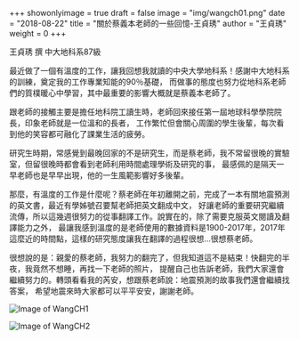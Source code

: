 +++
showonlyimage = true
draft = false
image = "img/wangch01.png"
date = "2018-08-22"
title = "關於蔡義本老師的一些回憶-王貞琇"
author = "王貞琇"
weight = 0
+++

王貞琇 撰
中大地科系87級

最近做了一個有溫度的工作，讓我回想我就讀的中央大學地科系！感謝中大地科系的訓練，奠定我的工作專業知能的90％基礎，
而做事的態度也努力從地科系老師們的質樸暖心中學習，其中最重要的影響大概就是蔡義本老師了。

<!--more-->
跟老師的接觸主要是擔任地科院工讀生時，老師回來接任第一屆地球科學學院院長，印象老師就是一位溫和的長者，
工作繁忙但會關心周圍的學生後輩，每次看到他的笑容都可融化了課業生活的疲勞。

研究生時期，常感覺到最晚回家的不是研究生，而是蔡老師，我不常留很晚的實驗室，但留很晚時都會看到老師利用時間處理學術及研究的事，
最感佩的是隔天一早老師也是早早出現，他的一生風範影響好多後輩。

那麼，有溫度的工作是什麼呢？蔡老師在年初離開之前，完成了一本有關地震預測的英文書，最近有學姊號召要幫老師把英文翻成中文，
好讓老師的重要研究繼續流傳，所以這幾週很努力的從事翻譯工作。說實在的，除了需要克服英文閱讀及翻譯能力之外，
最讓我感到溫度的是老師使用的數據資料是1900-2017年，2017年這麼近的時間點，這樣的研究態度讓我在翻譯的過程很想...很想蔡老師。

很想說的是：親愛的蔡老師，我努力的翻完了，但我知道這不是結束！快翻完的半夜，我竟然不想睡，再找一下老師的照片，
提醒自己也告訴老師，我們大家還會繼續努力的。轉頭看看我的芮安，想跟蔡老師說：地震預測的故事我們還會繼續找答案，
希望地震來時大家都可以平平安安，謝謝老師。

![Image of WangCH1](../../img/wangch01.png)

![Image of WangCH2](../../img/wangch02.png)




